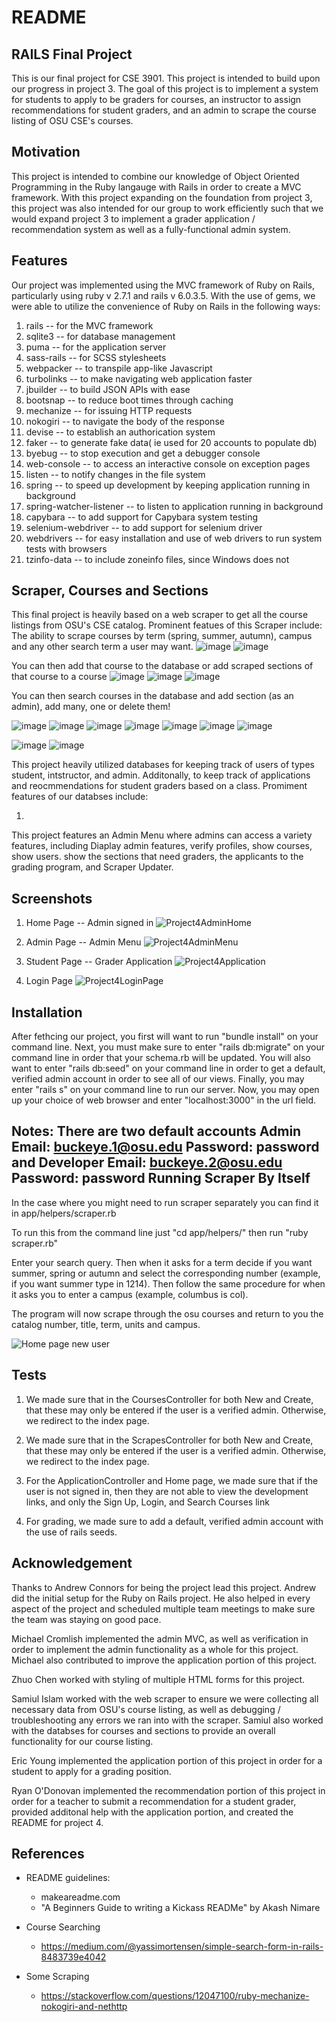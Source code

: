 # README


RAILS Final Project
-----------------------
This is our final project for CSE 3901. This project is intended to build upon our progress in project 3. The goal of this project is to implement
a system for students to apply to be graders for courses, an instructor to assign recommendations for student graders, and an admin to 
scrape the course listing of OSU CSE's courses.

Motivation
-------------
This project is intended to combine our knowledge of Object Oriented Programming in the Ruby langauge
with Rails in order to create a MVC framework. With this project expanding on the foundation from project 3, this
project was also intended for our group to work efficiently such that we would expand project 3 to implement
a grader application / recommendation system as well as a fully-functional admin system. 

Features
-----------
Our project was implemented using the MVC framework of Ruby on Rails, particularly using ruby v 2.7.1 and rails v 6.0.3.5. 
With the use of gems, we were able to utilize the convenience of Ruby on Rails in the following ways:
1) rails                      -- for the MVC framework
2) sqlite3                    -- for database management
3) puma                       -- for the application server
4) sass-rails                 -- for SCSS stylesheets
5) webpacker                  -- to transpile app-like Javascript
6) turbolinks                 -- to make navigating web application faster
7) jbuilder                   -- to build JSON APIs with ease
8) bootsnap                   -- to reduce boot times through caching
9) mechanize                  -- for issuing HTTP requests
10) nokogiri                  -- to navigate the body of the response
11) devise                    -- to establish an authorication system
12) faker                     -- to generate fake data( ie used for 20 accounts to populate db)
13) byebug                    -- to stop execution and get a debugger console
14) web-console               -- to access an interactive console on exception pages
15) listen                    -- to notify changes in the file system
16) spring                    -- to speed up development by keeping application running in background
17) spring-watcher-listener   -- to listen to application running in background
18) capybara                  -- to add support for Capybara system testing
19) selenium-webdriver        -- to add support for selenium driver
20) webdrivers                -- for easy installation and use of web drivers to run system tests with browsers
21) tzinfo-data               -- to include zoneinfo files, since Windows does not

Scraper, Courses and Sections
-------
This final project is heavily based on a web scraper to get all the course listings from OSU's CSE catalog. Prominent featues of this Scraper include: The ability to scrape courses by term (spring, summer, autumn), campus and any other search term a user may want.
![image](https://user-images.githubusercontent.com/75758107/115470827-f2158e80-a204-11eb-8e31-4e397a6535a5.png)
![image](https://user-images.githubusercontent.com/75758107/115470914-16716b00-a205-11eb-905e-9ec2c41e0d7a.png)

You can then add that course to the database or add scraped sections of that course to a course
![image](https://user-images.githubusercontent.com/75758107/115471009-46b90980-a205-11eb-9994-d3c723fed013.png)
![image](https://user-images.githubusercontent.com/75758107/115471035-4fa9db00-a205-11eb-9fc4-5d9614d3831f.png)
![image](https://user-images.githubusercontent.com/75758107/115471356-d3fc5e00-a205-11eb-9bc4-c42cba552626.png)

You can then search courses in the database and add section (as an admin), add many, one or delete them!

![image](https://user-images.githubusercontent.com/75758107/115471420-f3938680-a205-11eb-96b4-1740e6286d45.png)
![image](https://user-images.githubusercontent.com/75758107/115471438-fc845800-a205-11eb-8345-ca67cba09653.png)
![image](https://user-images.githubusercontent.com/75758107/115471484-1160eb80-a206-11eb-901f-1d6fed3fe5ab.png)
![image](https://user-images.githubusercontent.com/75758107/115471501-16259f80-a206-11eb-80fc-1aaf2c6620c4.png)
![image](https://user-images.githubusercontent.com/75758107/115471528-1f167100-a206-11eb-8b27-2b6178ccd3d4.png)
![image](https://user-images.githubusercontent.com/75758107/115471543-250c5200-a206-11eb-8d4f-34c5fdfaf6f0.png)
![image](https://user-images.githubusercontent.com/75758107/115471588-36edf500-a206-11eb-985c-8c9fcba47726.png)

![image](https://user-images.githubusercontent.com/75758107/115471665-59800e00-a206-11eb-8609-6f76f423ddb7.png)
![image](https://user-images.githubusercontent.com/75758107/115471792-8a604300-a206-11eb-9d59-d9983642af04.png)


This project heavily utilized databases for keeping track of users of types student, intstructor, and admin. Additonally, to keep track of applications and reocmmendations for student graders based on a class. Promiment features of our databses include:

1)

This project features an Admin Menu where admins can access a variety features, including Diaplay admin features, verify profiles, show courses, show users. show the sections that need graders, the applicants to the grading program, and Scraper Updater. 

Screenshots
----------
1) Home Page -- Admin signed in
![Project4AdminHome](https://user-images.githubusercontent.com/77405607/115470665-ab279900-a204-11eb-80cd-082944d3023a.JPG)

2) Admin Page -- Admin Menu
![Project4AdminMenu](https://user-images.githubusercontent.com/77405607/115471313-c2b35180-a205-11eb-8030-cc6b62476d48.JPG)

3) Student Page -- Grader Application
![Project4Application](https://user-images.githubusercontent.com/77405607/115471377-deb6f300-a205-11eb-8b5e-9bec80e4c968.JPG)

4) Login Page
![Project4LoginPage](https://user-images.githubusercontent.com/77405607/115471432-f9896780-a205-11eb-8df2-466cd4fbc10d.JPG)

Installation
-------------
After fethcing our project, you first will want to run "bundle install" on your command line.
Next, you must make sure to enter "rails db:migrate" on your command line in order that your schema.rb will be updated.
You will also want to enter "rails db:seed" on your command line in order to get a default, verified admin account in order to see all of our views.
Finally, you may enter "rails s" on your command line to run our server. 
Now, you may open up your choice of web browser and enter "localhost:3000" in the url field.

Notes: There are two default accounts Admin Email: buckeye.1@osu.edu Password: password and Developer Email: buckeye.2@osu.edu Password: password
Running Scraper By Itself
--------------------------
In the case where you might need to run scraper separately you can find it in app/helpers/scraper.rb

To run this from the command line just "cd app/helpers/" then run "ruby scraper.rb"

Enter your search query. Then when it asks for a term decide if you want summer, spring or autumn and select the corresponding number (example, if you want summer type in 1214).
Then follow the same procedure for when it asks you to enter a campus (example, columbus is col).

The program will now scrape through the osu courses and return to you the catalog number, title, term, units and campus.

![Home page new user](https://i.imgur.com/suSf2YL.png)

Tests
------

1) We made sure that in the CoursesController for both New and Create, that these may only be entered if the user is a verified admin. Otherwise, we redirect to the index page.


2) We made sure that in the ScrapesController for both New and Create, that these may only be entered if the user is a verified admin. Otherwise, we redirect to the index page.

3) For the ApplicationController and Home page, we made sure that if the user is not signed in, then they are not able to view the development links, and only the Sign Up, Login, and Search Courses link

4) For grading, we made sure to add a default, verified admin account with the use of rails seeds.


Acknowledgement
---------

Thanks to Andrew Connors for being the project lead this project. Andrew did the initial setup for the Ruby on Rails project.
He also helped in every aspect of the project and scheduled multiple team meetings to make sure the team was staying on good pace.

Michael Cromlish implemented the admin MVC, as well as verification in order to implement the admin functionality as a whole for this project. Michael also contributed to improve the application portion of this project.

Zhuo Chen worked with styling of multiple HTML forms for this project.

Samiul Islam worked with the web scraper to ensure we were collecting all necessary data from OSU's course listing,
as well as debugging / troubleshooting any errors we ran into with the scraper. Samiul also worked with the databses for courses and sections
to provide an overall functionality for our course listing.

Eric Young implemented the application portion of this project in order for a student to apply for a grading position.

Ryan O'Donovan implemented the recommendation portion of this project in order for a teacher to submit a recommendation for a student grader, provided additonal help 
with the application portion, and created the README for project 4.

References
----------
- README guidelines:
    -  makeareadme.com 
    -  "A Beginners Guide to writing a Kickass READMe" by Akash Nimare

- Course Searching
    - https://medium.com/@yassimortensen/simple-search-form-in-rails-8483739e4042
 - Some Scraping
     - https://stackoverflow.com/questions/12047100/ruby-mechanize-nokogiri-and-nethttp

